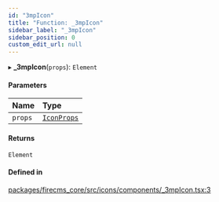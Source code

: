 ```yaml
---
id: "3mpIcon"
title: "Function: _3mpIcon"
sidebar_label: "_3mpIcon"
sidebar_position: 0
custom_edit_url: null
---
```


▸ **_3mpIcon**(`props`): `Element`

#### Parameters

| Name | Type |
| :------ | :------ |
| `props` | [`IconProps`](../types/IconProps.md) |

#### Returns

`Element`

#### Defined in

[packages/firecms_core/src/icons/components/_3mpIcon.tsx:3](https://github.com/FireCMSco/firecms/blob/d45f3739/packages/firecms_core/src/icons/components/_3mpIcon.tsx#L3)
